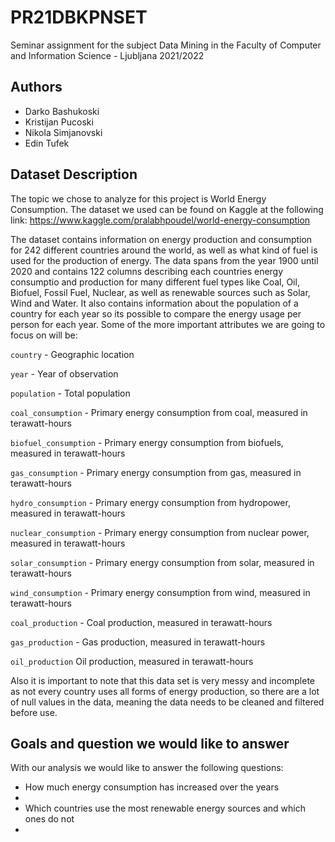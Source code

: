 # PR21DBKPNSET

Seminar assignment for the subject Data Mining in the Faculty of Computer and Information Science - Ljubljana 2021/2022

## Authors

* Darko Bashukoski
* Kristijan Pucoski
* Nikola Simjanovski
* Edin Tufek

## Dataset Description

The topic we chose to analyze for this project is World Energy Consumption. The dataset we used can be found on Kaggle at the following link: https://www.kaggle.com/pralabhpoudel/world-energy-consumption

The dataset contains information on energy production and consumption for 242 different countries around the world, as well as what kind of fuel is used for the production of energy.
The data spans from the year 1900 until 2020 and contains 122 columns describing each countries energy consumptio and production for many different fuel types like Coal, Oil, Biofuel, Fossil Fuel, Nuclear, as well as renewable sources such as Solar, Wind and Water.
It also contains information about the population of a country for each year so its possible to compare the energy usage per person for each year.
Some of the more important attributes we are going to focus on will be:

`country` - Geographic location

`year` - Year of observation

`population` - Total population

`coal_consumption` - Primary energy consumption from coal, measured in terawatt-hours

`biofuel_consumption` - Primary energy consumption from biofuels, measured in terawatt-hours

`gas_consumption` - Primary energy consumption from gas, measured in terawatt-hours

`hydro_consumption` - Primary energy consumption from hydropower, measured in terawatt-hours

`nuclear_consumption` - Primary energy consumption from nuclear power, measured in terawatt-hours

`solar_consumption` - Primary energy consumption from solar, measured in terawatt-hours

`wind_consumption` - Primary energy consumption from wind, measured in terawatt-hours

`coal_production` - Coal production, measured in terawatt-hours

`gas_production` - Gas production, measured in terawatt-hours

`oil_production`  Oil production, measured in terawatt-hours

Also it is important to note that this data set is very messy and incomplete as not every country uses all forms of energy production, so there are a lot of null values in the data, meaning the data needs to be cleaned and filtered before use.

## Goals and question we would like to answer

With our analysis we would like to answer the following questions:

* How much energy consumption has increased over the years
* 
* Which countries use the most renewable energy sources and which ones do not
* 
